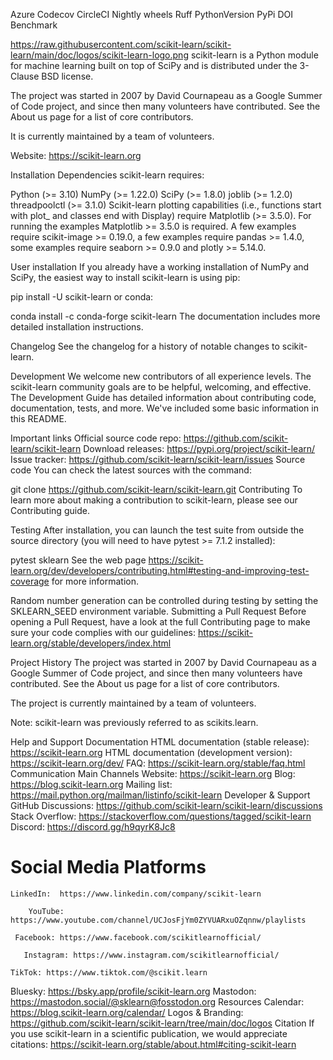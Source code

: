 Azure Codecov CircleCI Nightly wheels Ruff PythonVersion PyPi DOI Benchmark

https://raw.githubusercontent.com/scikit-learn/scikit-learn/main/doc/logos/scikit-learn-logo.png
scikit-learn is a Python module for machine learning built on top of SciPy and is distributed under the 3-Clause BSD license.

The project was started in 2007 by David Cournapeau as a Google Summer of Code project, and since then many volunteers have contributed. See the About us page for a list of core contributors.

It is currently maintained by a team of volunteers.

Website: https://scikit-learn.org

Installation
Dependencies
scikit-learn requires:

Python (>= 3.10)
NumPy (>= 1.22.0)
SciPy (>= 1.8.0)
joblib (>= 1.2.0)
threadpoolctl (>= 3.1.0)
Scikit-learn plotting capabilities (i.e., functions start with plot_ and classes end with Display) require Matplotlib (>= 3.5.0). For running the examples Matplotlib >= 3.5.0 is required. A few examples require scikit-image >= 0.19.0, a few examples require pandas >= 1.4.0, some examples require seaborn >= 0.9.0 and plotly >= 5.14.0.

User installation
If you already have a working installation of NumPy and SciPy, the easiest way to install scikit-learn is using pip:

pip install -U scikit-learn
or conda:

conda install -c conda-forge scikit-learn
The documentation includes more detailed installation instructions.

Changelog
See the changelog for a history of notable changes to scikit-learn.

Development
We welcome new contributors of all experience levels. The scikit-learn community goals are to be helpful, welcoming, and effective. The Development Guide has detailed information about contributing code, documentation, tests, and more. We've included some basic information in this README.

Important links
Official source code repo: https://github.com/scikit-learn/scikit-learn
Download releases: https://pypi.org/project/scikit-learn/
Issue tracker: https://github.com/scikit-learn/scikit-learn/issues
Source code
You can check the latest sources with the command:

git clone https://github.com/scikit-learn/scikit-learn.git
Contributing
To learn more about making a contribution to scikit-learn, please see our Contributing guide.

Testing
After installation, you can launch the test suite from outside the source directory (you will need to have pytest >= 7.1.2 installed):

pytest sklearn
See the web page https://scikit-learn.org/dev/developers/contributing.html#testing-and-improving-test-coverage for more information.

Random number generation can be controlled during testing by setting the SKLEARN_SEED environment variable.
Submitting a Pull Request
Before opening a Pull Request, have a look at the full Contributing page to make sure your code complies with our guidelines: https://scikit-learn.org/stable/developers/index.html

Project History
The project was started in 2007 by David Cournapeau as a Google Summer of Code project, and since then many volunteers have contributed. See the About us page for a list of core contributors.

The project is currently maintained by a team of volunteers.

Note: scikit-learn was previously referred to as scikits.learn.

Help and Support
Documentation
HTML documentation (stable release): https://scikit-learn.org
HTML documentation (development version): https://scikit-learn.org/dev/
FAQ: https://scikit-learn.org/stable/faq.html
Communication
Main Channels
Website: https://scikit-learn.org
Blog: https://blog.scikit-learn.org
Mailing list: https://mail.python.org/mailman/listinfo/scikit-learn
Developer & Support
GitHub Discussions: https://github.com/scikit-learn/scikit-learn/discussions
Stack Overflow: https://stackoverflow.com/questions/tagged/scikit-learn
Discord: https://discord.gg/h9qyrK8Jc8
# Social Media Platforms

    LinkedIn:  https://www.linkedin.com/company/scikit-learn
     
        YouTube: https://www.youtube.com/channel/UCJosFjYm0ZYVUARxuOZqnnw/playlists

     Facebook: https://www.facebook.com/scikitlearnofficial/
      
       Instagram: https://www.instagram.com/scikitlearnofficial/
       
    TikTok: https://www.tiktok.com/@scikit.learn

Bluesky: https://bsky.app/profile/scikit-learn.org
Mastodon: https://mastodon.social/@sklearn@fosstodon.org
Resources
Calendar: https://blog.scikit-learn.org/calendar/
Logos & Branding: https://github.com/scikit-learn/scikit-learn/tree/main/doc/logos
Citation
If you use scikit-learn in a scientific publication, we would appreciate citations: https://scikit-learn.org/stable/about.html#citing-scikit-learn
